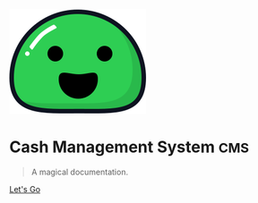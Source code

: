 ![logo](_media/icon.svg)

# Cash Management System <small>CMS</small>

> A magical documentation.

[Let's Go](#CMS)
